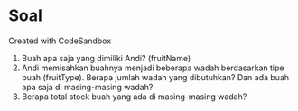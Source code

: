 # Soal
Created with CodeSandbox
1. Buah apa saja yang dimiliki Andi? (fruitName)
2. Andi memisahkan buahnya menjadi beberapa wadah berdasarkan tipe buah
(fruitType). Berapa jumlah wadah yang dibutuhkan? Dan ada buah apa saja di
masing-masing wadah?
3. Berapa total stock buah yang ada di masing-masing wadah?
